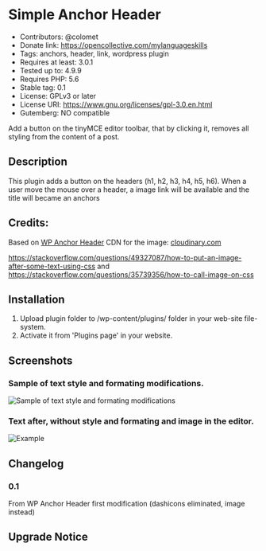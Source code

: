 # Simple Anchor Header

* Contributors: @colomet
* Donate link: https://opencollective.com/mylanguageskills
* Tags: anchors, header, link, wordpress plugin
* Requires at least: 3.0.1
* Tested up to: 4.9.9
* Requires PHP: 5.6
* Stable tag: 0.1
* License: GPLv3 or later
* License URI: https://www.gnu.org/licenses/gpl-3.0.en.html
* Gutemberg: NO compatible


Add a button on the tinyMCE editor toolbar, that by clicking it, removes all styling from the content of a post.

## Description

This plugin adds a button on the headers (h1, h2, h3, h4, h5, h6). When a user move the mouse over a header, a image link will be available and the title will became an anchors


## Credits:
Based on [WP Anchor Header](https://ko.wordpress.org/plugins/wp-anchor-header/)
CDN for the image: [cloudinary.com](https://res.cloudinary.com/b4l/image/upload/v1578496572/admin-links_hhuizi.png)

https://stackoverflow.com/questions/49327087/how-to-put-an-image-after-some-text-using-css and https://stackoverflow.com/questions/35739356/how-to-call-image-on-css


## Installation

1. Upload plugin folder to /wp-content/plugins/ folder in your web-site file-system.
2. Activate it from 'Plugins page' in your website.

## Screenshots

### Sample of text style and formating modifications.
![Sample of text style and formating modifications](/assets/Screenshot-1.PNG)

### Text after, without style and formating and image in the editor.
![Example](/assets/Screenshot-2.PNG)

## Changelog

### 0.1
From WP Anchor Header first modification (dashicons eliminated, image instead)

## Upgrade Notice

